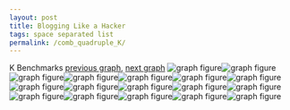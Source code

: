 ```yaml
---
layout: post
title: Blogging Like a Hacker
tags: space separated list
permalink: /comb_quadruple_K/
---
```


K Benchmarks
[previous graph](../comb_quadruple_JSOND/), [next graph](../comb_quadruple_O/)
![graph figure](./images/quadruple/K/K-AVL_box.png)![graph figure](./images/quadruple/K/K-A_box.png)![graph figure](./images/quadruple/K/K-CYPHERD_box.png)![graph figure](./images/quadruple/K/K-EGG_box.png)![graph figure](./images/quadruple/K/K-FACE_box.png)![graph figure](./images/quadruple/K/K-FLOYD_box.png)![graph figure](./images/quadruple/K/K-F_box.png)![graph figure](./images/quadruple/K/K-H_box.png)![graph figure](./images/quadruple/K/K-JSOND_box.png)![graph figure](./images/quadruple/K/K-K_box.png)![graph figure](./images/quadruple/K/K-O_box.png)![graph figure](./images/quadruple/K/K-PDFD_box.png)![graph figure](./images/quadruple/K/K-RB_box.png)![graph figure](./images/quadruple/K/K-ROD_box.png)![graph figure](./images/quadruple/K/K-SMATRIX_box.png)![graph figure](./images/quadruple/K/K-SORTD_box.png)![graph figure](./images/quadruple/K/K-ZB_box.png)